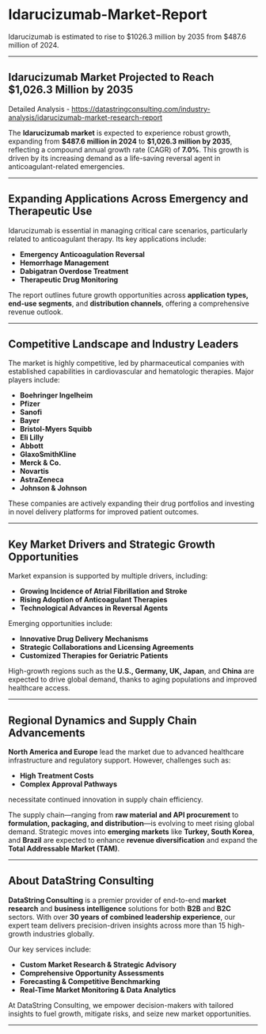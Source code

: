 # Idarucizumab-Market-Report
Idarucizumab is estimated to rise to $1026.3 million by 2035 from $487.6 million of 2024.

---

## Idarucizumab Market Projected to Reach \$1,026.3 Million by 2035

Detailed Analysis - https://datastringconsulting.com/industry-analysis/idarucizumab-market-research-report

The **Idarucizumab market** is expected to experience robust growth, expanding from **\$487.6 million in 2024** to **\$1,026.3 million by 2035**, reflecting a compound annual growth rate (CAGR) of **7.0%**. This growth is driven by its increasing demand as a life-saving reversal agent in anticoagulant-related emergencies.

---

## Expanding Applications Across Emergency and Therapeutic Use

Idarucizumab is essential in managing critical care scenarios, particularly related to anticoagulant therapy. Its key applications include:

* **Emergency Anticoagulation Reversal**
* **Hemorrhage Management**
* **Dabigatran Overdose Treatment**
* **Therapeutic Drug Monitoring**

The report outlines future growth opportunities across **application types, end-use segments**, and **distribution channels**, offering a comprehensive revenue outlook.

---

## Competitive Landscape and Industry Leaders

The market is highly competitive, led by pharmaceutical companies with established capabilities in cardiovascular and hematologic therapies. Major players include:

* **Boehringer Ingelheim**
* **Pfizer**
* **Sanofi**
* **Bayer**
* **Bristol-Myers Squibb**
* **Eli Lilly**
* **Abbott**
* **GlaxoSmithKline**
* **Merck & Co.**
* **Novartis**
* **AstraZeneca**
* **Johnson & Johnson**

These companies are actively expanding their drug portfolios and investing in novel delivery platforms for improved patient outcomes.

---

## Key Market Drivers and Strategic Growth Opportunities

Market expansion is supported by multiple drivers, including:

* **Growing Incidence of Atrial Fibrillation and Stroke**
* **Rising Adoption of Anticoagulant Therapies**
* **Technological Advances in Reversal Agents**

Emerging opportunities include:

* **Innovative Drug Delivery Mechanisms**
* **Strategic Collaborations and Licensing Agreements**
* **Customized Therapies for Geriatric Patients**

High-growth regions such as the **U.S., Germany, UK, Japan**, and **China** are expected to drive global demand, thanks to aging populations and improved healthcare access.

---

## Regional Dynamics and Supply Chain Advancements

**North America and Europe** lead the market due to advanced healthcare infrastructure and regulatory support. However, challenges such as:

* **High Treatment Costs**
* **Complex Approval Pathways**

necessitate continued innovation in supply chain efficiency.

The supply chain—ranging from **raw material and API procurement** to **formulation, packaging, and distribution**—is evolving to meet rising global demand. Strategic moves into **emerging markets** like **Turkey, South Korea**, and **Brazil** are expected to enhance **revenue diversification** and expand the **Total Addressable Market (TAM)**.

---

## About DataString Consulting

**DataString Consulting** is a premier provider of end-to-end **market research** and **business intelligence** solutions for both **B2B** and **B2C** sectors. With over **30 years of combined leadership experience**, our expert team delivers precision-driven insights across more than 15 high-growth industries globally.

Our key services include:

* **Custom Market Research & Strategic Advisory**
* **Comprehensive Opportunity Assessments**
* **Forecasting & Competitive Benchmarking**
* **Real-Time Market Monitoring & Data Analytics**

At DataString Consulting, we empower decision-makers with tailored insights to fuel growth, mitigate risks, and seize new market opportunities.

---
